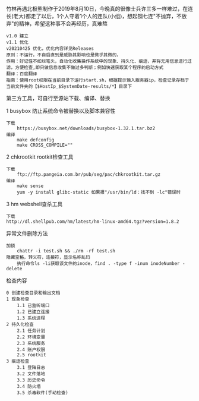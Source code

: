 竹林再遇北极熊制作于2019年8月10日，今晚真的很像士兵许三多一样难过，在连长(老大)都走了以后，1个人守着1个人的连队(小组)，想起钢七连"不抛弃，不放弃"的精神，希望这种事不会再经历，真难熬

    v1.0 建立
    v1.1 优化
    v20210425 优化，优化内容详见Releases
    原则：不运行，不自启直到是威胁其影响也是微乎其微的，
    作用：好记性不如烂笔头，自动化收集操作系统中的现象、持久化、痕迹，并将无用信息进行过滤，方便检查,即只做信息收集不做过多判断；例如快速获取某个程序的启动方式
    翻译：百度翻译
    指南：使用root权限在当前目录下运行start.sh，根据提示输入服务器ip，检查记录存档于当前文件夹的【$HostIp_$SystemDate-results/*】目录下

第三方工具，可自行至源站下载、编译、替换

1 busybox  防止系统命令被替换以及脚本兼容性

    下载
        https://busybox.net/downloads/busybox-1.32.1.tar.bz2
    编译
        make defconfig
        make CROSS_COMPILE=""

2 chkrootkit  rootkit检查工具

    下载
        ftp://ftp.pangeia.com.br/pub/seg/pac/chkrootkit.tar.gz
    编译
        make sense
        yum -y install glibc-static 如果报"/usr/bin/ld：找不到 -lc"错误时

3 hm  webshell查杀工具

    下载
    http://dl.shellpub.com/hm/latest/hm-linux-amd64.tgz?version=1.8.2

异常文件删除方法

    加锁
        chattr -i test.sh && ./rm -rf test.sh
    隐藏空格，转义符，连接符，显示名称乱码
        执行命令ls -li获取该文件的inode，find . -type f -inum inodeNumber -delete

检查内容

    0 创建检查目录和输出文档
    1 现象检查
        1.1 已监听端口
        1.2 已建立连接
        1.3 系统进程
    2 持久化检查
        2.1 任务计划
        2.2 环境变量
        2.3 系统服务
        2.4 账户权限
        2.5 rootkit
    3 痕迹检查
        3.1 登陆日志
        3.2 文件落地
        3.3 历史命令
        3.4 防火墙
        3.5 杀毒软件(手动检查)
